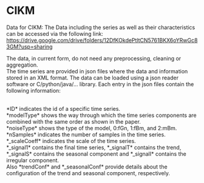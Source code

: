 # CIKM
Data for CIKM:
The Data including the series as well as their characteristics can be accessed via the following link:
https://drive.google.com/drive/folders/12DfKOkdePtltCN5761BKX6oYRwGc83GM?usp=sharing

The data, in current form, do not need any preprocessing, cleaning or aggregation.
<br/>
The time series are provided in json files where the data and information stored in an XML format. The data can be loaded using a json reader software or C/python/java/... library.
Each entry in the json files contain the following information:

<br/>
*ID* indicates the id of a specific time series.
<br/>
*modelType* shows the way through which the time series components are combined with the same order as shown in the paper.
<br/>
*noiseType* shows the type of the model, 0:fGn, 1:fBm, and 2:mBm.
<br/>
*nSamples* indicates the number of samples in the time series.
<br/>
*_scaleCoeff* indicates the scale of the time series.
<br/>
*_signal1* contains the final time series, *_signalT* contains the trend, *_signalS* contains the seasonal component and *_signalI* contains the irregular component.
<br/>
Also *trendConf* and *_seasonalConf* provide details about the configuration of the trend and seasonal component, respectively.
<br/>
